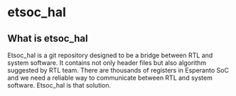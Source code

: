 # etsoc_hal

## What is etsoc_hal
Etsoc_hal is a git repository designed to be a bridge between RTL and system software.  It contains not only header files but also algorithm suggested by RTL team.  There are thousands of registers in Esperanto SoC and we need a reliable way to communicate between RTL and system software.  Etsoc_hal is that solution.
